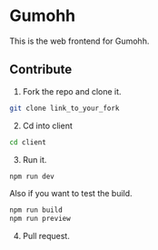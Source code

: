 # Gumohh
This is the web frontend for Gumohh.

## Contribute

1. Fork the repo and clone it.

```sh
git clone link_to_your_fork
```
2. Cd into client

```sh
cd client
```
3. Run it.

```sh
npm run dev
```
Also if you want to test the build.
```sh
npm run build
npm run preview
```

4. Pull request.
